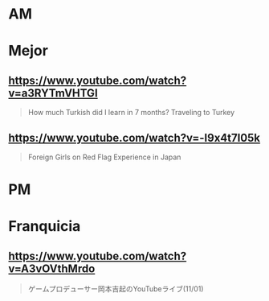 # AM
# Mejor

## https://www.youtube.com/watch?v=a3RYTmVHTGI 

> How much Turkish did I learn in 7 months? Traveling to Turkey 

## https://www.youtube.com/watch?v=-I9x4t7I05k

> Foreign Girls on Red Flag Experience in Japan 

# PM
# Franquicia

## https://www.youtube.com/watch?v=A3vOVthMrdo

> ゲームプロデューサー岡本吉起のYouTubeライブ(11/01) 

